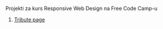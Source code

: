 Projekti za kurs Responsive Web Design na Free Code Camp-u

1. [Tribute page](https://codepen.io/pdja/pen/GPooBy)
